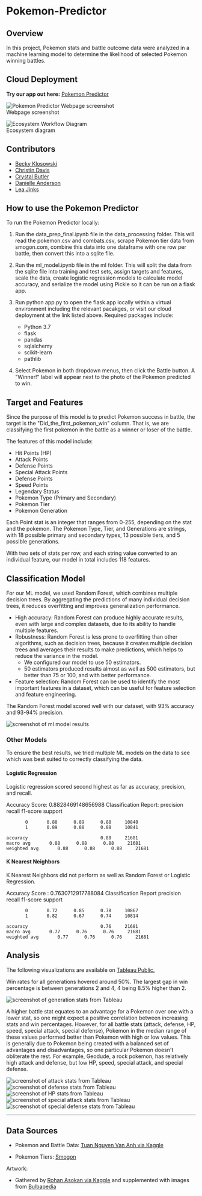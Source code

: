 # Pokemon-Predictor

## Overview

In this project, Pokemon stats and battle outcome data were analyzed in a machine learning model to determine the likelihood of selected Pokemon winning battles.

## Cloud Deployment

**Try our app out here:** [Pokemon Predictor](http://ec2-3-14-73-36.us-east-2.compute.amazonaws.com)  

![Pokemon Predictor Webpage screenshot](Images/website_screenshot.png)  
Webpage screenshot  

![Ecosystem Workflow Diagram](Images/Project%204%20Ecosystem%20Scaler.png)  
Ecosystem diagram

## Contributors

* [Becky Klosowski](https://github.com/andcetera)
* [Christin Davis](https://github.com/christinamberdavis)
* [Crystal Butler](https://github.com/cmbutler83)
* [Danielle Anderson](https://github.com/dganderson94)
* [Lea Jinks](https://github.com/leajinks)


## How to use the Pokemon Predictor

To run the Pokemon Predictor locally:

1. Run the data_prep_final.ipynb file in the data_processing folder. This will read the pokemon.csv and combats.csv, scrape Pokemon tier data from smogon.com, combine this data into one dataframe with one row per battle, then convert this into a sqlite file.
2. Run the ml_model.ipynb file in the ml folder. This will split the data from the sqlite file into training and test sets, assign targets and features, scale the data, create logistic regression models to calculate model accuracy, and serialize the model using Pickle so it can be run on a flask app.
3. Run python app.py to open the flask app locally within a virtual environment including the relevant pacakges, or visit our cloud deployment at the link listed above.  Required packages include:  

    * Python 3.7
    * flask
    * pandas
    * sqlalchemy
    * scikit-learn
    * pathlib

4. Select Pokemon in both dropdown menus, then click the Battle button. A "Winner!" label will appear next to the photo of the Pokemon predicted to win.

## Target and Features

Since the purpose of this model is to predict Pokemon success in battle, the target is the "Did_the_first_pokemon_win" column. That is, we are classifying the first pokemon in the battle as a winner or loser of the battle. 

The features of this model include:

* Hit Points (HP)
* Attack Points
* Defense Points
* Special Attack Points
* Defense Points
* Speed Points
* Legendary Status
* Pokemon Type (Primary and Secondary)
* Pokemon Tier
* Pokemon Generation

Each Point stat is an integer that ranges from 0-255, depending on the stat and the pokemon. The Pokemon Type, Tier, and Generations are strings, with 18 possible primary and secondary types, 13 possible tiers, and 5 possible generations.

With two sets of stats per row, and each string value converted to an individual feature, our model in total includes 118 features.

## Classification Model

For our ML model, we used Random Forest, which combines multiple decision trees. By aggregating the predictions of many individual decision trees, it reduces overfitting and improves generalization performance.

* High accuracy: Random Forest can produce highly accurate results, even with large and complex datasets, due to its ability to handle multiple features.
* Robustness: Random Forest is less prone to overfitting than other algorithms, such as decision trees, because it creates multiple decision trees and averages their results to make predictions, which helps to reduce the variance in the model. 
    * We configured our model to use 50 estimators. 
    * 50 estimators produced results almost as well as 500 estimators, but better than 75 or 100, and with better performance.
* Feature selection: Random Forest can be used to identify the most important features in a dataset, which can be useful for feature selection and feature engineering.

The Random Forest model scored well with our dataset, with 93% accuracy and 93-94% precision. 

![screenshot of ml model results](Images/analysis/ml_results.png)

### Other Models

To ensure the best results, we tried multiple ML models on the data to see which was best suited to correctly classifying the data. 

#### Logistic Regression
Logistic regression scored second highest as far as accuracy, precision, and recall. 

Accuracy Score: 0.8828469148656988
Classification Report:
              precision    recall  f1-score   support

           0       0.88      0.89      0.88     10840
           1       0.89      0.88      0.88     10841

    accuracy                           0.88     21681
    macro avg       0.88      0.88      0.88     21681
    weighted avg       0.88      0.88      0.88     21681

#### K Nearest Neighbors
K Nearest Neighbors did not perform as well as Random Forest or Logistic Regression.

Accuracy Score : 0.7630712917788084
Classification Report
              precision    recall  f1-score   support

           0       0.72      0.85      0.78     10867
           1       0.82      0.67      0.74     10814

    accuracy                           0.76     21681
    macro avg       0.77      0.76      0.76     21681
    weighted avg       0.77      0.76      0.76     21681

## Analysis

The following visualizations are available on [Tableau Public.](https://public.tableau.com/app/profile/crystal1427/viz/PokemonStats_16813522570140/PokemonWinnerStats?publish=yes)

Win rates for all generations hovered around 50%. The largest gap in win percentage is between generations 2 and 4, 4 being 8.5% higher than 2.

![screenshot of generation stats from Tableau](Images/analysis/gen_stats.png)

A higher battle stat equates to an advantage for a Pokemon over one with a lower stat, so one might expect a positive correlation between increasing stats and win percentages. However, for all battle stats (attack, defense, HP, speed, special attack, special defense), Pokemon in the median range of these values performed better than Pokemon with high or low values. This is generally due to Pokemon being created with a balanced set of advantages and disadvantages, so one particular Pokemon doesn't obliterate the rest. For example, Geodude, a rock pokemon, has relatively high attack and defense, but low HP, speed, special attack, and special defense.

![screenshot of attack stats from Tableau](Images/analysis/atk_stats.png)  
![screenshot of defense stats from Tableau](Images/analysis/def_stats.png)  
![screenshot of HP stats from Tableau](Images/analysis/hp_stats.png)  
![screenshot of special attack stats from Tableau](Images/analysis/spatk_stats.png)  
![screenshot of special defense stats from Tableau](Images/analysis/spdef_stats.png)  

- - -

## Data Sources

* Pokemon and Battle Data: [Tuan Nguyen Van Anh via Kaggle](https://www.kaggle.com/datasets/tuannguyenvananh/pokemon-dataset-with-team-combat?select=pokemon.csv)

* Pokemon Tiers: [Smogon](https://www.smogon.com/dex/xy/pokemon/)

Artwork:

* Gathered by [Rohan Asokan via Kaggle](https://www.kaggle.com/datasets/arenagrenade/the-complete-pokemon-images-data-set)
and supplemented with images from [Bulbapedia](https://bulbapedia.bulbagarden.net/wiki/Main_Page)
